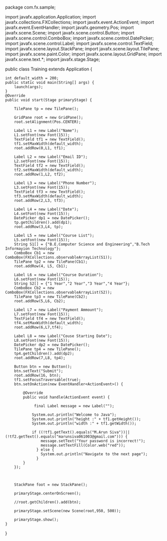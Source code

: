 package com.fx.sample;


import javafx.application.Application;
import javafx.collections.FXCollections;
import javafx.event.ActionEvent;
import javafx.event.EventHandler;
import javafx.geometry.Pos;
import javafx.scene.Scene;
import javafx.scene.control.Button;
import javafx.scene.control.ComboBox;
import javafx.scene.control.DatePicker;
import javafx.scene.control.Label;
import javafx.scene.control.TextField; 
import javafx.scene.layout.StackPane;
import javafx.scene.layout.TilePane;
import javafx.scene.paint.Color;
import javafx.scene.layout.GridPane; 
import javafx.scene.text.*;
import javafx.stage.Stage;
 
public class Training extends Application {
	
	int default_width = 200;
    public static void main(String[] args) {
        launch(args);
    }
    @Override
    public void start(Stage primaryStage) {
    	
    	TilePane tp = new TilePane();
    	
    	GridPane root = new GridPane();
    	root.setAlignment(Pos.CENTER);
    	
    	Label L1 = new Label("Name");
    	L1.setFont(new Font(15));
        TextField tf1 = new TextField();
        tf1.setMaxWidth(default_width);
        root.addRow(0,L1, tf1);
        
        Label L2 = new Label("Email ID");
        L2.setFont(new Font(15));
        TextField tf2 = new TextField();
        tf2.setMaxWidth(default_width);
        root.addRow(1,L2, tf2);
        
        Label L3 = new Label("Phone Number");
        L3.setFont(new Font(15));
        TextField tf3 = new TextField();
        tf3.setMaxWidth(default_width);
        root.addRow(2,L3, tf3);
        
        Label L4 = new Label("Date");
        L4.setFont(new Font(15));
        DatePicker dp1 = new DatePicker();
        tp.getChildren().add(dp1);
        root.addRow(3,L4, tp);
        
        Label L5 = new Label("Course List");
        L5.setFont(new Font(15));
        String S1[] = {"B.E.Computer Science and Engineering","B.Tech Informayion Technology"};
        ComboBox Cb1 = new ComboBox(FXCollections.observableArrayList(S1));
        TilePane tp2 = new TilePane(Cb1);
        root.addRow(4, L5, Cb1);
        
        Label L6 = new Label("Course Duration");
        L6.setFont(new Font(15));
        String S2[] = {"1 Year","2 Year","3 Year","4 Year"};
        ComboBox Cb2 = new ComboBox(FXCollections.observableArrayList(S2));
        TilePane tp3 = new TilePane(Cb2);
        root.addRow(5,L6, Cb2);
        
        Label L7 = new Label("Payment Ammount");
        L7.setFont(new Font(15));
        TextField tf4 = new TextField();
        tf4.setMaxWidth(default_width);
        root.addRow(6,L7,tf4);
        
        Label L8 = new Label("Couse Starting Date");
        L8.setFont(new Font(15));
        DatePicker dp2 = new DatePicker();
        TilePane tp4 = new TilePane();
        tp4.getChildren().add(dp2);
        root.addRow(7,L8, tp4);
        
        Button btn = new Button();
        btn.setText("Submit");
        root.addRow(16, btn);
        tf1.setFocusTraversable(true);
        btn.setOnAction(new EventHandler<ActionEvent>() {
 
            @Override
            public void handle(ActionEvent event) {
            	
            	 final Label message = new Label("");
            	
                System.out.println("Welcome to Java");
                System.out.println("height :" + tf1.getHeight());
                System.out.println("width :" + tf1.getWidth());

                if ((!tf1.getText().equals("M.Arun Siva"))||(!tf2.getText().equals("marunsiva061003@gmail.com"))) {
                    message.setText("Your password is incorrect!");
                    message.setTextFill(Color.web("red"));
                  } else {
                    System.out.println("Navigate to the next page");
                  }
            }
        });
       
        
        
        StackPane foot = new StackPane();
        
        primaryStage.centerOnScreen();
        
        //root.getChildren().add(btn);
        
        primaryStage.setScene(new Scene(root,950, 500));
        
        primaryStage.show();
    }
}
